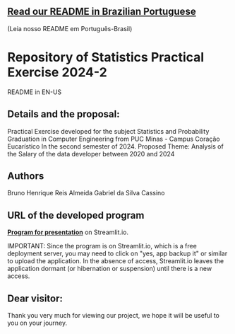 ## **[Read our README in Brazilian Portuguese](https://github.com/brunohreis/trabalho_estatistica/blob/master/README.md)**
 (Leia nosso README em Português-Brasil)

# Repository of Statistics Practical Exercise 2024-2

README in EN-US

## Details and the proposal:

Practical Exercise developed for the subject Statistics and Probability
Graduation in Computer Engineering from PUC Minas - Campus Coração Eucarístico
In the second semester of 2024.
Proposed Theme: Analysis of the Salary of the data developer between 2020 and 2024

## Authors

Bruno Henrique Reis Almeida
Gabriel da Silva Cassino

## URL of the developed program

**[Program for presentation](https://tp-estatistica.streamlit.app/)** on Streamlit.io.

IMPORTANT: Since the program is on Streamlit.io, which is a free deployment server, 
you may need to click on "yes, app backup it" or similar to upload the application. 
In the absence of access, Streamlit.io leaves the application dormant (or hibernation 
or suspension) until there is a new access. 

## Dear visitor: 

Thank you very much for viewing our project, we hope it will be useful to you on your journey.
